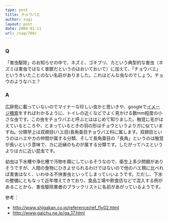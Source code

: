 ```yaml
---
type: post
title: チョウバエ
author: sugi
layout: post
date: 2004-01-11
url: /saq/788/
---
```

### Q 

「害虫駆除」のお知らせの中で、ネズミ、ゴキブリ、カという典型的な害虫（ネズミは害虫ではなく害獣だというのはおいておいて）に加えて、「チョウバエ」というきいたことのない名前がありました。これはどんな虫なのでしょう。チョウのようなハエ？

### A 

広辞苑に載っていないのでマイナーな珍しい虫かと思いきや、googleで<a href="http://images.google.co.jp/images?ie=utf-8&#038;oe=utf-8&#038;q=%E3%83%81%E3%83%A7%E3%82%A6%E3%83%90%E3%82%A8" onclick="_gaq.push(['_trackEvent', 'outbound-article', 'http://images.google.co.jp/images?ie=utf-8&#038;oe=utf-8&#038;q=%E3%83%81%E3%83%A7%E3%82%A6%E3%83%90%E3%82%A8', 'イメージ検索']);" >イメージ検索</a>をすればわかるように、トイレの近くなどでよく見かける数mm程度の小さな虫です。この虫をチョウバエと呼ぶとははじめて知りました。触覚に毛がはえているところや、とまっているときの羽の形はチョウというよりガに似ていますね。分類学上は双翅目(ハエ目)長角亜目チョウバエ科に属します。双翅目というのはハエやカの仲間が属する分類、そして長角亜目の「長角」というのは触覚が長いという意味で、カに近縁のものが属する分類です。したがってハエというよりはカに近い昆虫です。

幼虫は下水槽や浄化槽で汚物を餌にしているそうなので、衛生上多少問題がありそうですが、人間の食物にひきよせられるわけではないので他のハエ類に比べれば実害はなく、いわゆる不快害虫といってしまっていいようです。ただし、下水の整備にともなって近年増えてきており、食品工場や飲食店などで混入する例があることから、害虫駆除業者のブラックリストに名前があがっているようです。

参考：

  * <a href="http://www.shigakan.co.jp/reference/ref_fly02.html" onclick="_gaq.push(['_trackEvent', 'outbound-article', 'http://www.shigakan.co.jp/reference/ref_fly02.html', 'http://www.shigakan.co.jp/reference/ref_fly02.html']);" >http://www.shigakan.co.jp/reference/ref_fly02.html</a>
  * <a href="http://www.gaichu.ne.jp/ga_17.html" onclick="_gaq.push(['_trackEvent', 'outbound-article', 'http://www.gaichu.ne.jp/ga_17.html', 'http://www.gaichu.ne.jp/ga_17.html']);" >http://www.gaichu.ne.jp/ga_17.html</a>
